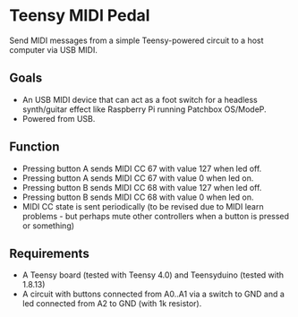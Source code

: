 # Teensy MIDI Pedal

Send MIDI messages from a simple Teensy-powered circuit to a host computer via USB MIDI.

## Goals

- An USB MIDI device that can act as a foot switch for a headless synth/guitar effect like Raspberry Pi running Patchbox OS/ModeP.
- Powered from USB.

## Function

- Pressing button A sends MIDI CC 67 with value 127 when led off.
- Pressing button A sends MIDI CC 67 with value 0 when led on.
- Pressing button B sends MIDI CC 68 with value 127 when led off.
- Pressing button B sends MIDI CC 68 with value 0 when led on.
- MIDI CC state is sent periodically (to be revised due to MIDI learn problems - but perhaps mute other controllers when a button is pressed or something)

## Requirements

- A Teensy board (tested with Teensy 4.0) and Teensyduino (tested with 1.8.13)
- A circuit with buttons connected from A0..A1 via a switch to GND and a led connected from A2 to GND (with 1k resistor).
